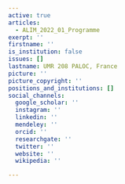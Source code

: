 ```yaml
---
active: true
articles:
  - ALIM_2022_01_Programme
exerpt: ''
firstname: ''
is_institution: false
issues: []
lastname: UMR 208 PALOC, France
picture: ''
picture_copyright: ''
positions_and_institutions: []
social_channels:
  google_scholar: ''
  instagram: ''
  linkedin: ''
  mendeley: ''
  orcid: ''
  researchgate: ''
  twitter: ''
  website: ''
  wikipedia: ''

---
```

